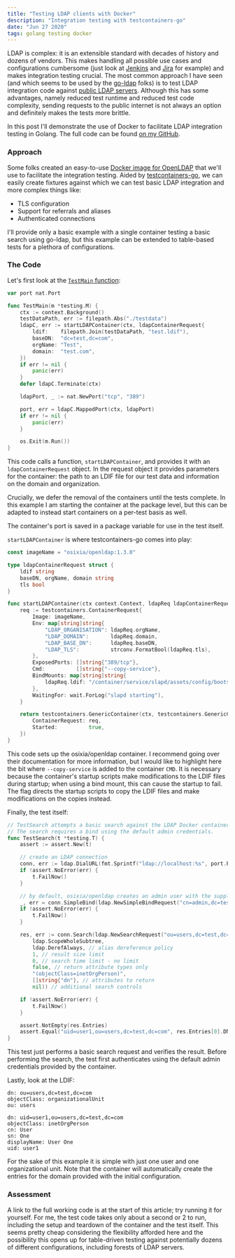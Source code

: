 ```yaml
---
title: "Testing LDAP clients with Docker"
description: "Integration testing with testcontainers-go"
date: "Jun 27 2020"
tags: golang testing docker
---
```


LDAP is complex: it is an extensible standard with decades of history and dozens of vendors. This makes handling all possible use cases and configurations
cumbersome (just look at [Jenkins](https://plugins.jenkins.io/ldap/) and
[Jira](https://confluence.atlassian.com/adminjiraserver/connecting-to-an-ldap-directory-938847052.html) for example) and makes integration testing crucial.
The most common approach I have seen (and which seems to be used by the [go-ldap](https://github.com/go-ldap/ldap/blob/45321a6717b4042e9f52290e409ff04aaed13c29/ldap_test.go#L8-L10) folks)
is to test LDAP integration code against [public LDAP servers](https://ldapwiki.com/wiki/Public%20LDAP%20Servers). Although this has some advantages, namely reduced test runtime and
reduced test code complexity, sending requests to the public internet is not always an option and definitely makes the tests more brittle.

In this post I'll demonstrate the use of Docker to facilitate LDAP integration testing in Golang. The full code can be found [on my GitHub](https://github.com/scottysseus/ldap-testing-example).

### Approach

Some folks created an easy-to-use [Docker image for OpenLDAP](https://github.com/osixia/docker-openldap) that we'll use to facilitate the integration testing.
Aided by [testcontainers-go](https://github.com/testcontainers/testcontainers-go), we can easily create fixtures against which we can test basic LDAP integration and
more complex things like:

- TLS configuration
- Support for referrals and aliases
- Authenticated connections

I'll provide only a basic example with a single container testing a basic search using go-ldap, but this example can be extended to table-based tests for a plethora of configurations.

### The Code

Let's first look at the [`TestMain` function](https://github.com/scottysseus/ldap-testing-example/blob/master/ldap_test.go#L50):

```go title="ldap_test.go"
var port nat.Port

func TestMain(m *testing.M) {
	ctx := context.Background()
	testDataPath, err := filepath.Abs("./testdata")
	ldapC, err := startLDAPContainer(ctx, ldapContainerRequest{
		ldif:    filepath.Join(testDataPath, "test.ldif"),
		baseDN:  "dc=test,dc=com",
		orgName: "Test",
		domain:  "test.com",
	})
	if err != nil {
		panic(err)
	}
	defer ldapC.Terminate(ctx)

	ldapPort, _ := nat.NewPort("tcp", "389")

	port, err = ldapC.MappedPort(ctx, ldapPort)
	if err != nil {
		panic(err)
	}

	os.Exit(m.Run())
}
```

This code calls a function, `startLDAPContainer`, and provides it with an `ldapContainerRequest` object. In the request object it provides parameters for the
container: the path to an LDIF file for our test data and information on the domain and organization.

Crucially, we defer the removal of the containers until the tests complete. In this example I am starting the container at the package level, but this can
be adapted to instead start containers on a per-test basis as well.

The container's port is saved in a package variable for use in the test itself.

`startLDAPContainer` is where testcontainers-go comes into play:

```go title="ldap_test.go"
const imageName = "osixia/openldap:1.3.0"

type ldapContainerRequest struct {
	ldif string
	baseDN, orgName, domain string
	tls bool
}

func startLDAPContainer(ctx context.Context, ldapReq ldapContainerRequest) (testcontainers.Container, error) {
	req := testcontainers.ContainerRequest{
		Image: imageName,
		Env: map[string]string{
			"LDAP_ORGANISATION": ldapReq.orgName,
			"LDAP_DOMAIN":       ldapReq.domain,
			"LDAP_BASE_DN":      ldapReq.baseDN,
			"LDAP_TLS":          strconv.FormatBool(ldapReq.tls),
		},
		ExposedPorts: []string{"389/tcp"},
		Cmd:          []string{"--copy-service"},
		BindMounts: map[string]string{
			ldapReq.ldif: "/container/service/slapd/assets/config/bootstrap/ldif/custom/node.ldif",
		},
		WaitingFor: wait.ForLog("slapd starting"),
	}

	return testcontainers.GenericContainer(ctx, testcontainers.GenericContainerRequest{
		ContainerRequest: req,
		Started:          true,
	})
}
```

This code sets up the osixia/openldap container. I recommend going over their documentation for more information, but I would like to highlight here the bit
where `--copy-service` is added to the container `CMD`. It is necessary because the container's startup scripts make modifications to the LDIF files during
startup; when using a bind mount, this can cause the startup to fail. The flag directs the startup scripts to copy the LDIF files and make modifications on
the copies instead.

Finally, the test itself:

```go title="ldap_test.go"
// TestSearch attempts a basic search against the LDAP Docker container.
// The search requires a bind using the default admin credentials.
func TestSearch(t *testing.T) {
	assert := assert.New(t)

	// create an LDAP connection
	conn, err := ldap.DialURL(fmt.Sprintf("ldap://localhost:%s", port.Port()))
	if !assert.NoError(err) {
		t.FailNow()
	}

	// by default, osixia/openldap creates an admin user with the supplied base DN and a password of 'admin'
	_, err = conn.SimpleBind(ldap.NewSimpleBindRequest("cn=admin,dc=test,dc=com", "admin", nil))
	if !assert.NoError(err) {
		t.FailNow()
	}

	res, err := conn.Search(ldap.NewSearchRequest("ou=users,dc=test,dc=com",
		ldap.ScopeWholeSubtree,
		ldap.DerefAlways, // alias dereference policy
		1, // result size limit
		0, // search time limit - no limit
		false, // return attribute types only
		"(objectClass=inetOrgPerson)",
		[]string{"dn"}, // attributes to return
		nil)) // additional search controls

	if !assert.NoError(err) {
		t.FailNow()
	}

	assert.NotEmpty(res.Entries)
	assert.Equal("uid=user1,ou=users,dc=test,dc=com", res.Entries[0].DN)
}
```

This test just performs a basic search request and verifies the result. Before performing the search, the test first authenticates using the default
admin credentials provided by the container.

Lastly, look at the LDIF:

```ldif title="testdata/test.ldif"
dn: ou=users,dc=test,dc=com
objectClass: organizationalUnit
ou: users

dn: uid=user1,ou=users,dc=test,dc=com
objectClass: inetOrgPerson
cn: User
sn: One
displayName: User One
uid: user1
```

For the sake of this example it is simple with just one user and one organizational unit. Note that the container will automatically create the entries
for the domain provided with the initial configuration.

### Assessment

A link to the full working code is at the start of this article; try running it for yourself. For me, the test code takes only about a second or 2
to run, including the setup and teardown of the container and the test itself. This seems pretty cheap considering the flexibility afforded here
and the possibility this opens up for table-driven testing against potentially dozens of different configurations, including forests of LDAP servers.

